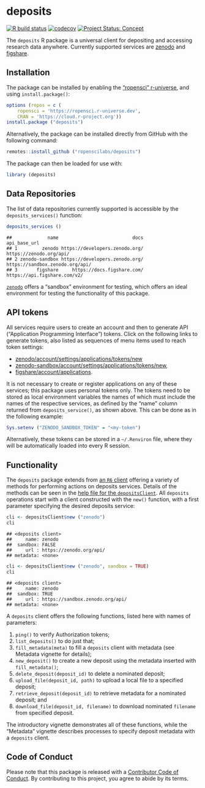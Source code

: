 # deposits

<!-- badges: start -->

[![R build
status](https://github.com/ropenscilabs/deposits/workflows/R-CMD-check/badge.svg)](https://github.com/ropenscilabs/deposits/actions?query=workflow%3AR-CMD-check)
[![codecov](https://codecov.io/gh/ropenscilabs/deposits/branch/main/graph/badge.svg)](https://codecov.io/gh/ropenscilabs/deposits)
[![Project Status:
Concept](https://www.repostatus.org/badges/latest/wip.svg)](https://www.repostatus.org/#wip)
<!-- badges: end -->

The `deposits` R package is a universal client for depositing and
accessing research data anywhere. Currently supported services are
[zenodo](https://zenodo.org) and [figshare](https://figshare.com).

## Installation

The package can be installed by enabling the [“ropensci”
r-universe](https://ropensci.r-universe.dev), and using
`install.package()`:

``` r
options (repos = c (
    ropensci = 'https://ropensci.r-universe.dev',
    CRAN = 'https://cloud.r-project.org'))
install.package ("deposits")
```

Alternatively, the package can be installed directly from GitHub with
the following command:

``` r
remotes::install_github ("ropenscilabs/deposits")
```

The package can then be loaded for use with:

``` r
library (deposits)
```

## Data Repositories

The list of data repositories currently supported is accessible by the
`deposits_services()` function:

``` r
deposits_services ()
```

    ##             name                           docs                    api_base_url
    ## 1         zenodo https://developers.zenodo.org/         https://zenodo.org/api/
    ## 2 zenodo-sandbox https://developers.zenodo.org/ https://sandbox.zenodo.org/api/
    ## 3       figshare     https://docs.figshare.com/    https://api.figshare.com/v2/

[`zenodo`](https://zenodo.org) offers a “sandbox” environment for
testing, which offers an ideal environment for testing the functionality
of this package.

## API tokens

All services require users to create an account and then to generate API
(“Application Programming Interface”) tokens. Click on the following
links to generate tokens, also listed as sequences of menu items used to
reach token settings:

  - [zenodo/account/settings/applications/tokens/new](https://zenodo.org/account/settings/applications/tokens/new/)
  - [zenodo-sandbox/account/settings/applications/tokens/new](https://sandbox.zenodo.org/account/settings/applications/tokens/new/),
  - [figshare/account/applications](https://figshare.com/account/applications).

It is not necessary to create or register applications on any of these
services; this package uses personal tokens only. The tokens need to be
stored as local environment variables the names of which must include
the names of the respective services, as defined by the “name” column
returned from `deposits_service()`, as shown above. This can be done as
in the following example:

``` r
Sys.setenv ("ZENODO_SANDBOX_TOKEN" = "<my-token")
```

Alternatively, these tokens can be stored in a `~/.Renviron` file, where
they will be automatically loaded into every R session.

## Functionality

The `deposits` package extends from [an `R6`
client](https://github.com/r-lib/R6) offering a variety of methods for
performing actions on deposits services. Details of the methods can be
seen in the [help file for the
`depositsClient`](https://docs.ropensci.org/deposits/reference/depositsClient.html).
All `deposits` operations start with a client constructed with the
`new()` function, with a first parameter specifying the desired deposits
service:

``` r
cli <- depositsClient$new ("zenodo")
cli
```

    ## <deposits client>
    ##     name: zenodo
    ##  sandbox: FALSE
    ##     url : https://zenodo.org/api/
    ## metadata: <none>

``` r
cli <- depositsClient$new ("zenodo", sandbox = TRUE)
cli
```

    ## <deposits client>
    ##     name: zenodo
    ##  sandbox: TRUE
    ##     url : https://sandbox.zenodo.org/api/
    ## metadata: <none>

A `deposits` client offers the following functions, listed here with
names of parameters:

1.  `ping()` to verify Authorization tokens;
2.  `list_deposits()` to do just that;
3.  `fill_metadata(meta)` to fill a `deposits` client with metadata (see
    Metadata vignette for details);
4.  `new_deposit()` to create a new deposit using the metadata inserted
    with `fill_metadata()`;
5.  `delete_deposit(deposit_id)` to delete a nominated deposit;
6.  `upload_file(deposit_id, path)` to upload a local file to a
    specified deposit;
7.  `retrieve_deposit(deposit_id)` to retrieve metadata for a nominated
    deposit; and
8.  `download_file(deposit_id, filename)` to download nominated
    `filename` from specified deposit.

The introductory vignette demonstrates all of these functions, while the
“Metadata” vignette describes processes to specify deposit metadata with
a `deposits` client.

## Code of Conduct

Please note that this package is released with a [Contributor Code of
Conduct](https://ropensci.org/code-of-conduct/). By contributing to this
project, you agree to abide by its terms.
